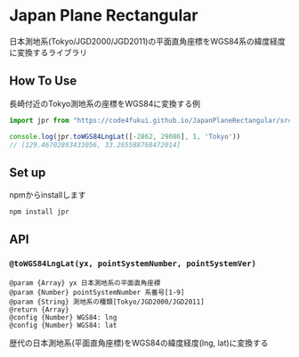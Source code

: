 # Japan Plane Rectangular

日本測地系(Tokyo/JGD2000/JGD2011)の平面直角座標をWGS84系の緯度経度に変換するライブラリ

## How To Use

長崎付近のTokyo測地系の座標をWGS84に変換する例

```js
import jpr from "https://code4fukui.github.io/JapanPlaneRectangular/src/jpr.js";

console.log(jpr.toWGS84LngLat([-2862, 29086], 1, 'Tokyo'))
// [129.46702893433056, 33.265588768472014]
```

## Set up

npmからinstallします

```js
npm install jpr
```

## API

### `@toWGS84LngLat(yx, pointSystemNumber, pointSystemVer)`

```text
@param {Array} yx 日本測地系の平面直角座標
@param {Number} pointSystemNumber 系番号[1-9]
@param {String} 測地系の種類[Tokyo/JGD2000/JGD2011]
@return {Array}
@config {Number} WGS84: lng
@config {Number} WGS84: lat
```

歴代の日本測地系(平面直角座標)をWGS84の緯度経度(lng, lat)に変換する

